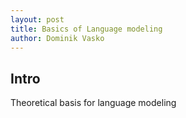 ```yaml
---
layout: post
title: Basics of Language modeling
author: Dominik Vasko
---
```

## Intro
Theoretical basis for language modeling

